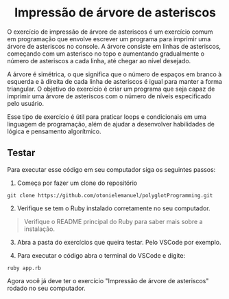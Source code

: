 <h1 align="center">Impressão de árvore de asteriscos</h1>

O exercício de impressão de árvore de asteriscos é um exercício comum em programação que envolve escrever um programa para imprimir uma árvore de asteriscos no console. A árvore consiste em linhas de asteriscos, começando com um asterisco no topo e aumentando gradualmente o número de asteriscos a cada linha, até chegar ao nível desejado.

A árvore é simétrica, o que significa que o número de espaços em branco à esquerda e à direita de cada linha de asteriscos é igual para manter a forma triangular. O objetivo do exercício é criar um programa que seja capaz de imprimir uma árvore de asteriscos com o número de níveis especificado pelo usuário.

Esse tipo de exercício é útil para praticar loops e condicionais em uma linguagem de programação, além de ajudar a desenvolver habilidades de lógica e pensamento algorítmico.

## Testar

Para executar esse código em seu computador siga os seguintes passos:

1. Começa por fazer um clone do repositório

```
git clone https://github.com/otonielemanuel/polyglotProgramming.git
```

2. Verifique se tem o Ruby instalado corretamente no seu computador.

> Verifique o README principal do Ruby para saber mais sobre a instalação.

3. Abra a pasta do exercícios que queira testar. Pelo VSCode por exemplo.

4. Para executar o código abra o terminal do VSCode e digite:

```
ruby app.rb
```

Agora você já deve ter o exercício "Impressão de árvore de asteriscos" rodado no seu computador.